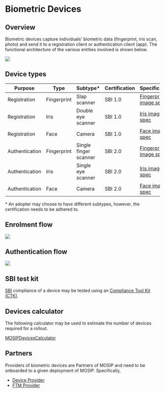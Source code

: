 # Biometric Devices

## Overview

Biometric devices capture individuals' biometric data (fingerprint, iris scan, photo) and send it to a registration client or authentication client (app). The functional architecture of the various entities involved is shown below.

![](\_images/sdk.png)

## Device types

| Purpose        | Type        | Subtype\*             | Certification | Specification                               |
| -------------- | ----------- | --------------------- | ------------- | ------------------------------------------- |
| Registration   | Fingerprint | Slap scanner          | SBI 1.0       | [Fingerprint image spec](broken-reference/) |
| Registration   | Iris        | Double eye scanner    | SBI 1.0       | [Iris image spec](broken-reference/)        |
| Registration   | Face        | Camera                | SBI 1.0       | [Face image spec](broken-reference/)        |
| Authentication | Fingerprint | Single finger scanner | SBI 2.0       | [Fingerprint image spec](broken-reference/) |
| Authentication | Iris        | Single eye scanner    | SBI 2.0       | [Iris image spec](broken-reference/)        |
| Authentication | Face        | Camera                | SBI 2.0       | [Face image spec](broken-reference/)        |

\* An adopter may choose to have different subtypes, however, the certification needs to be adhered to.

## Enrolment flow

![](\_images/devices-enrolment.png)

## Authentication flow

![](\_images/devices-authentication.png)

## SBI test kit

[SBI](broken-reference/) compliance of a device may be tested using an [Compliance Tool Kit (CTK)](https://docs.mosip.io/compliance-tool-kit).

## Devices calculator

The following calculator may be used to estimate the number of devices required for a rollout.

[MOSIPDevicesCalculator](\_files/mosip-devices-calculator.xls)

## Partners

Providers of biometric devices are Partners of MOSIP and need to be onboarded to a given deployment of MOSIP. Specifically,

* [Device Provider](partners.md#device-partner-dp)
* [FTM Provider](partners.md#ftm-partner-ftmp)
